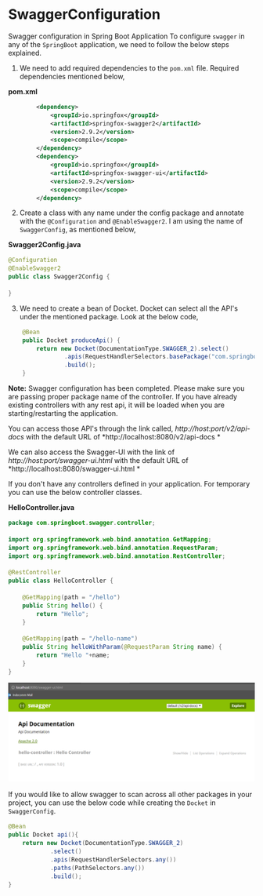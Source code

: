 # SwaggerConfiguration
Swagger configuration in Spring Boot Application
To configure ```swagger``` in any of the ```SpringBoot``` application, we need to follow the below steps explained.
1. We need to add required dependencies to the ```pom.xml``` file. Required dependencies mentioned below,

**pom.xml**
```xml
		<dependency>
			<groupId>io.springfox</groupId>
			<artifactId>springfox-swagger2</artifactId>
			<version>2.9.2</version>
			<scope>compile</scope>
		</dependency>
		<dependency>
			<groupId>io.springfox</groupId>
			<artifactId>springfox-swagger-ui</artifactId>
			<version>2.9.2</version>
			<scope>compile</scope>
		</dependency>
```
2. Create a class with any name under the config package and annotate with the ```@Configuration``` and ```@EnableSwagger2```. I am using the name of ```SwaggerConfig```, as mentioned below,

**Swagger2Config.java**
```java
@Configuration
@EnableSwagger2
public class Swagger2Config {

}
```

3. We need to create a bean of Docket. Docket can select all the API's under the mentioned package. Look at the below code,
```java
	@Bean
	public Docket produceApi() {
		return new Docket(DocumentationType.SWAGGER_2).select()
				.apis(RequestHandlerSelectors.basePackage("com.springboot.swagger.controller"))
				.build();
	}
```
**Note:** Swagger configuration has been completed. Please make sure you are passing proper package name of the controller. If you have already existing controllers with any rest api, it will be loaded when you are starting/restarting the application.

You can access those API's through the link called, *http://host:port/v2/api-docs* with the default URL of *http://localhost:8080/v2/api-docs *

We can also access the Swagger-UI with the link of *http://host:port/swagger-ui.html* with the default URL of *http://localhost:8080/swagger-ui.html *
	
If you don't have any controllers defined in your application. For temporary you can use the below controller classes.

**HelloController.java**
```java
package com.springboot.swagger.controller;

import org.springframework.web.bind.annotation.GetMapping;
import org.springframework.web.bind.annotation.RequestParam;
import org.springframework.web.bind.annotation.RestController;

@RestController
public class HelloController {

	@GetMapping(path = "/hello")
	public String hello() {
		return "Hello";
	}
	
	@GetMapping(path = "/hello-name")
	public String helloWithParam(@RequestParam String name) {
		return "Hello "+name;
	}
}
```
![Swagger-UI](https://github.com/Nallamachu/SwaggerConfiguration/blob/master/swagger-ui.PNG)

If you would like to allow swagger to scan across all other packages in your project, you can use the below code while creating the ```Docket``` in ```SwaggerConfig```.
```java
@Bean
public Docket api(){
    return new Docket(DocumentationType.SWAGGER_2)
            .select()
            .apis(RequestHandlerSelectors.any())
            .paths(PathSelectors.any())
            .build();
}
```
